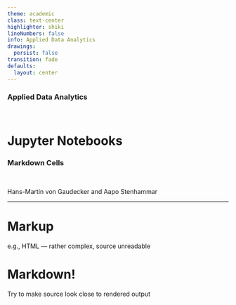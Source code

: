 ```yaml
---
theme: academic
class: text-center
highlighter: shiki
lineNumbers: false
info: Applied Data Analytics
drawings:
  persist: false
transition: fade
defaults:
  layout: center
---
```


### Applied Data Analytics

<br/>

# Jupyter Notebooks

### Markdown Cells

<br/>


Hans-Martin von Gaudecker and Aapo Stenhammar

---

# Markup

e.g., HTML — rather complex, source unreadable

# Markdown!

Try to make source look close to rendered output
